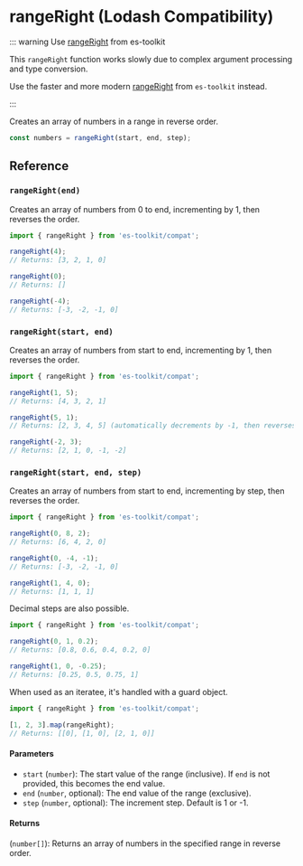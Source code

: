 # rangeRight (Lodash Compatibility)

::: warning Use [rangeRight](../../math/rangeRight.md) from es-toolkit

This `rangeRight` function works slowly due to complex argument processing and type conversion.

Use the faster and more modern [rangeRight](../../math/rangeRight.md) from `es-toolkit` instead.

:::

Creates an array of numbers in a range in reverse order.

```typescript
const numbers = rangeRight(start, end, step);
```

## Reference

### `rangeRight(end)`

Creates an array of numbers from 0 to end, incrementing by 1, then reverses the order.

```typescript
import { rangeRight } from 'es-toolkit/compat';

rangeRight(4);
// Returns: [3, 2, 1, 0]

rangeRight(0);
// Returns: []

rangeRight(-4);
// Returns: [-3, -2, -1, 0]
```

### `rangeRight(start, end)`

Creates an array of numbers from start to end, incrementing by 1, then reverses the order.

```typescript
import { rangeRight } from 'es-toolkit/compat';

rangeRight(1, 5);
// Returns: [4, 3, 2, 1]

rangeRight(5, 1);
// Returns: [2, 3, 4, 5] (automatically decrements by -1, then reverses)

rangeRight(-2, 3);
// Returns: [2, 1, 0, -1, -2]
```

### `rangeRight(start, end, step)`

Creates an array of numbers from start to end, incrementing by step, then reverses the order.

```typescript
import { rangeRight } from 'es-toolkit/compat';

rangeRight(0, 8, 2);
// Returns: [6, 4, 2, 0]

rangeRight(0, -4, -1);
// Returns: [-3, -2, -1, 0]

rangeRight(1, 4, 0);
// Returns: [1, 1, 1]
```

Decimal steps are also possible.

```typescript
import { rangeRight } from 'es-toolkit/compat';

rangeRight(0, 1, 0.2);
// Returns: [0.8, 0.6, 0.4, 0.2, 0]

rangeRight(1, 0, -0.25);
// Returns: [0.25, 0.5, 0.75, 1]
```

When used as an iteratee, it's handled with a guard object.

```typescript
import { rangeRight } from 'es-toolkit/compat';

[1, 2, 3].map(rangeRight);
// Returns: [[0], [1, 0], [2, 1, 0]]
```

#### Parameters

- `start` (`number`): The start value of the range (inclusive). If `end` is not provided, this becomes the end value.
- `end` (`number`, optional): The end value of the range (exclusive).
- `step` (`number`, optional): The increment step. Default is 1 or -1.

#### Returns

(`number[]`): Returns an array of numbers in the specified range in reverse order.
